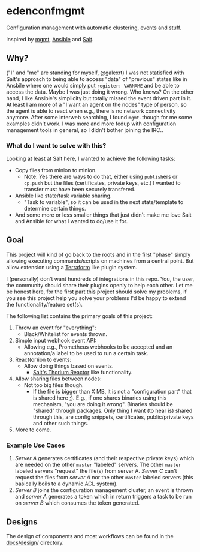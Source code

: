 # edenconfmgmt

Configuration management with automatic clustering, events and stuff.

Inspired by [mgmt](https://github.com/purpleidea/mgmt), [Ansible](https://www.ansible.com/) and [Salt](https://www.saltstack.com/).

## Why?

("I" and "me" are standing for myself, @galexrt)
I was not statisfied with Salt's approach to being able to access "data" of "previous" states like in Ansbile where one would simply put `register: VARNAME` and be able to access the data.
Maybe I was just doing it wrong. Who knows?
On the other hand, I like Ansible's simplicity but totally missed the event driven part in it. At least I am more of a "I want an agent on the nodes" type of person, so the agent is able to react when e.g., there is no network connectivity anymore.
After some interweb searching, I found `mgmt`. though for me some examples didn't work. I was more and more fedup with configuration management tools in general, so I didn't bother joining the IRC..

### What do I want to solve with this?

Looking at least at Salt here, I wanted to achieve the following tasks:
* Copy files from minion to minion.
    - Note: Yes there are ways to do that, either using `publish`ers or `cp.push` but the files (certificates, private keys, etc.) I wanted to transfer must have been securely transfered.
* Ansible like state/task variable sharing.
    - "Task to variable", so it can be used in the next state/template to determine certain things.
* And some more or less smaller things that just didn't make me love Salt and Ansible for what I wanted to do/use it for.

## Goal

This project will kind of go back to the roots and in the first "phase" simply allowing executing commands/scripts on machines from a central point.
But allow extension using a [Terraform](https://github.com/hashicorp/terraform) like plugin system.

I (personally) don't want hundreds of integrations in this repo. You, the user, the community should share their plugins openly to help each other.
Let me be honest here, for the first part this project should solve my problems, if you see this project help you solve your problems I'd be happy to extend the functionality/feature set(s).

The following list contains the primary goals of this project:

1. Throw an event for "everything":
    * Black/Whitelist for events thrown.
1. Simple input webhook event API:
    * Allowing e.g., Prometheus webhooks to be accepted and an annotation/a label to be used to run a certain task.
1. React(or)ion to events:
    * Allow doing things based on events.
        - [Salt's Thorium Reactor](https://docs.saltstack.com/en/latest/topics/thorium/index.html) like functionality.
1. Allow sharing files between nodes:
    * Not too big files though.
        - If the file is bigger than X MB, it is not a "configuration part" that is shared here ;).
            E.g., if one shares binaries using this mechanism, "you are doing it wrong". Binaries should be "shared" through packages.
            Only thing I want (to hear is) shared through this, are config snippets, certificates, public/private keys and other such things.
1. More to come.

### Example Use Cases

1. _Server A_ generates certificates (and their respective private keys) which are needed on the other `master` "labeled" servers. The other `master` labeled servers "request" the file(s) from server A. _Server C_ can't request the files from _server A_ nor the other `master` labeled servers (this basically boils to a dynamic ACL system).
1. _Server B_ joins the configuration management cluster, an event is thrown and _server A_ generates a token which in return triggers a task to be run on _server B_ which consumes the token generated.

## Designs

The design of components and most workflows can be found in the [docs/design/](/docs/design/) directory.
